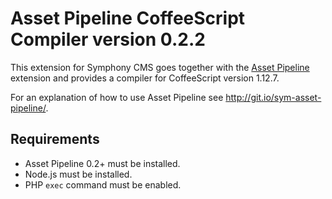 # Asset Pipeline CoffeeScript Compiler version 0.2.2

This extension for Symphony CMS goes together with the [Asset Pipeline](https://github.com/petertron/asset_pipeline/) extension and provides a compiler for CoffeeScript version 1.12.7.

For an explanation of how to use Asset Pipeline see <http://git.io/sym-asset-pipeline/>.

## Requirements

- Asset Pipeline 0.2+ must be installed.
- Node.js must be installed.
- PHP `exec` command must be enabled.
